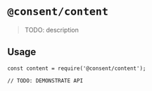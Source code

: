# `@consent/content`

> TODO: description

## Usage

```
const content = require('@consent/content');

// TODO: DEMONSTRATE API
```
